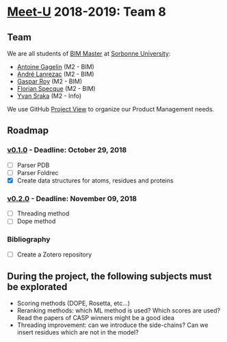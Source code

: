 # [Meet-U](http://www.meet-u.org/) 2018-2019: Team 8

## Team

We are all students of [BIM Master](http://www.lgm.upmc.fr/BIM/index.html) at [Sorbonne University](https://www.sorbonne-universite.fr/):

- [Antoine Gagelin](https://github.com/agagelin) (M2 - BIM)
- [André Lanrezac](https://github.com/Joffrin) (M2 - BIM)
- [Gaspar Roy](https://github.com/GasRoy) (M2 - BIM)
- [Florian Specque](https://github.com/fspecque) (M2 - BIM)
- [Yvan Sraka](https://github.com/yvan-sraka) (M2 - Info)

We use GitHub [Project View](https://github.com/meetU-MasterStudents/2018---2019-Equipe-8/projects/1) to organize our Product Management needs.

## Roadmap

### [v0.1.0](https://github.com/meetU-MasterStudents/2018---2019-Equipe-8/milestone/2) - Deadline: October 29, 2018

- [ ] Parser PDB
- [ ] Parser Foldrec
- [x] Create data structures for atoms, residues and proteins

### [v0.2.0](https://github.com/meetU-MasterStudents/2018---2019-Equipe-8/milestone/1) - Deadline: November 09, 2018 

- [ ] Threading method
- [ ] Dope method 

### Bibliography

- [ ] Create a Zotero repository

## During the project, the following subjects must be explorated

- Scoring methods (DOPE, Rosetta, etc...)
- Reranking methods: which ML method is used? Which scores are used? Read the papers of CASP winners might be a good idea
- Threading improvement: can we introduce the side-chains? Can we insert residues which are not in the model?
